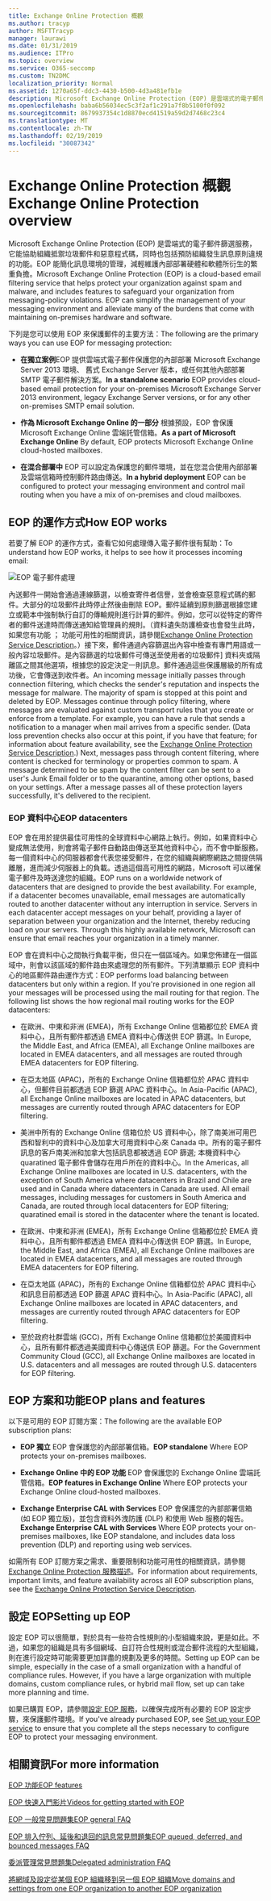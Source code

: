```yaml
---
title: Exchange Online Protection 概觀
ms.author: tracyp
author: MSFTTracyp
manager: laurawi
ms.date: 01/31/2019
ms.audience: ITPro
ms.topic: overview
ms.service: O365-seccomp
ms.custom: TN2DMC
localization_priority: Normal
ms.assetid: 1270a65f-ddc3-4430-b500-4d3a481efb1e
description: Microsoft Exchange Online Protection (EOP) 是雲端式的電子郵件篩選服務，它能協助組織抵禦垃圾郵件和惡意軟體，同時也包括預防組織發生訊息原則違規的功能。
ms.openlocfilehash: baba6b56034ec5c3f2af1c291a7f8b5100f0f092
ms.sourcegitcommit: 8679937354c1d8870ecd41519a59d2d7468c23c4
ms.translationtype: MT
ms.contentlocale: zh-TW
ms.lasthandoff: 02/19/2019
ms.locfileid: "30087342"
---
```

# <a name="exchange-online-protection-overview"></a><span data-ttu-id="a0190-103">Exchange Online Protection 概觀</span><span class="sxs-lookup"><span data-stu-id="a0190-103">Exchange Online Protection overview</span></span>

<span data-ttu-id="a0190-p101">Microsoft Exchange Online Protection (EOP) 是雲端式的電子郵件篩選服務，它能協助組織抵禦垃圾郵件和惡意程式碼，同時也包括預防組織發生訊息原則違規的功能。EOP 能簡化訊息環境的管理，減輕維護內部部署硬體和軟體所衍生的繁重負擔。</span><span class="sxs-lookup"><span data-stu-id="a0190-p101">Microsoft Exchange Online Protection (EOP) is a cloud-based email filtering service that helps protect your organization against spam and malware, and includes features to safeguard your organization from messaging-policy violations. EOP can simplify the management of your messaging environment and alleviate many of the burdens that come with maintaining on-premises hardware and software.</span></span>
  
<span data-ttu-id="a0190-106">下列是您可以使用 EOP 來保護郵件的主要方法：</span><span class="sxs-lookup"><span data-stu-id="a0190-106">The following are the primary ways you can use EOP for messaging protection:</span></span>
  
- <span data-ttu-id="a0190-107">**在獨立案例**EOP 提供雲端式電子郵件保護您的內部部署 Microsoft Exchange Server 2013 環境、 舊式 Exchange Server 版本，或任何其他內部部署 SMTP 電子郵件解決方案。</span><span class="sxs-lookup"><span data-stu-id="a0190-107">**In a standalone scenario** EOP provides cloud-based email protection for your on-premises Microsoft Exchange Server 2013 environment, legacy Exchange Server versions, or for any other on-premises SMTP email solution.</span></span> 
    
- <span data-ttu-id="a0190-108">**作為 Microsoft Exchange Online 的一部分** 根據預設，EOP 會保護 Microsoft Exchange Online 雲端託管信箱。</span><span class="sxs-lookup"><span data-stu-id="a0190-108">**As a part of Microsoft Exchange Online** By default, EOP protects Microsoft Exchange Online cloud-hosted mailboxes.</span></span> 
    
- <span data-ttu-id="a0190-109">**在混合部署中** EOP 可以設定為保護您的郵件環境，並在您混合使用內部部署及雲端信箱時控制郵件路由傳送。</span><span class="sxs-lookup"><span data-stu-id="a0190-109">**In a hybrid deployment** EOP can be configured to protect your messaging environment and control mail routing when you have a mix of on-premises and cloud mailboxes.</span></span> 
    
## <a name="how-eop-works"></a><span data-ttu-id="a0190-110">EOP 的運作方式</span><span class="sxs-lookup"><span data-stu-id="a0190-110">How EOP works</span></span>

<span data-ttu-id="a0190-111">若要了解 EOP 的運作方式，查看它如何處理傳入電子郵件很有幫助：</span><span class="sxs-lookup"><span data-stu-id="a0190-111">To understand how EOP works, it helps to see how it processes incoming email:</span></span>
  
![EOP 電子郵件處理](../media/EOP-email-processing.png)
  
<span data-ttu-id="a0190-p102">內送郵件一開始會通過連線篩選，以檢查寄件者信譽，並會檢查惡意程式碼的郵件。大部分的垃圾郵件此時停止然後由刪除 EOP。郵件延續到原則篩選根據您建立或範本中強制執行自訂的傳輸規則進行計算的郵件。例如，您可以從特定的寄件者的郵件送達時而傳送通知給管理員的規則。（資料遺失防護檢查也會發生此時，如果您有功能 ； 功能可用性的相關資訊，請參閱[Exchange Online Protection Service Description](https://go.microsoft.com/fwlink/p/?LinkId=320619)。）接下來，郵件通過內容篩選出內容中檢查有專門用語或一般內容垃圾郵件。是內容篩選的垃圾郵件可傳送至使用者的垃圾郵件] 資料夾或隔離區之間其他選項，根據您的設定決定一則訊息。郵件通過這些保護層級的所有成功後，它會傳送到收件者。</span><span class="sxs-lookup"><span data-stu-id="a0190-p102">An incoming message initially passes through connection filtering, which checks the sender's reputation and inspects the message for malware. The majority of spam is stopped at this point and deleted by EOP. Messages continue through policy filtering, where messages are evaluated against custom transport rules that you create or enforce from a template. For example, you can have a rule that sends a notification to a manager when mail arrives from a specific sender. (Data loss prevention checks also occur at this point, if you have that feature; for information about feature availability, see the [Exchange Online Protection Service Description](https://go.microsoft.com/fwlink/p/?LinkId=320619).) Next, messages pass through content filtering, where content is checked for terminology or properties common to spam. A message determined to be spam by the content filter can be sent to a user's Junk Email folder or to the quarantine, among other options, based on your settings. After a message passes all of these protection layers successfully, it's delivered to the recipient.</span></span>
  
### <a name="eop-datacenters"></a><span data-ttu-id="a0190-120">EOP 資料中心</span><span class="sxs-lookup"><span data-stu-id="a0190-120">EOP datacenters</span></span>

<span data-ttu-id="a0190-p103">EOP 會在用於提供最佳可用性的全球資料中心網路上執行。例如，如果資料中心變成無法使用，則會將電子郵件自動路由傳送至其他資料中心，而不會中斷服務。每一個資料中心的伺服器都會代表您接受郵件，在您的組織與網際網路之間提供隔離層，進而減少伺服器上的負載。透過這個高可用性的網路，Microsoft 可以確保電子郵件及時送達您的組織。</span><span class="sxs-lookup"><span data-stu-id="a0190-p103">EOP runs on a worldwide network of datacenters that are designed to provide the best availability. For example, if a datacenter becomes unavailable, email messages are automatically routed to another datacenter without any interruption in service. Servers in each datacenter accept messages on your behalf, providing a layer of separation between your organization and the Internet, thereby reducing load on your servers. Through this highly available network, Microsoft can ensure that email reaches your organization in a timely manner.</span></span> 
  
<span data-ttu-id="a0190-p104">EOP 會在資料中心之間執行負載平衡，但只在一個區域內。如果您佈建在一個區域中，則會以該區域的郵件路由來處理您的所有郵件。下列清單顯示 EOP 資料中心的地區郵件路由運作方式：</span><span class="sxs-lookup"><span data-stu-id="a0190-p104">EOP performs load balancing between datacenters but only within a region. If you're provisioned in one region all your messages will be processed using the mail routing for that region. The following list shows the how regional mail routing works for the EOP datacenters:</span></span>
  
    
- <span data-ttu-id="a0190-128">在歐洲、中東和非洲 (EMEA)，所有 Exchange Online 信箱都位於 EMEA 資料中心，且所有郵件都透過 EMEA 資料中心傳送供 EOP 篩選。</span><span class="sxs-lookup"><span data-stu-id="a0190-128">In Europe, the Middle East, and Africa (EMEA), all Exchange Online mailboxes are located in EMEA datacenters, and all messages are routed through EMEA datacenters for EOP filtering.</span></span>
    
- <span data-ttu-id="a0190-129">在亞太地區 (APAC)，所有的 Exchange Online 信箱都位於 APAC 資料中心，但郵件目前都透過 EOP 篩選 APAC 資料中心。</span><span class="sxs-lookup"><span data-stu-id="a0190-129">In Asia-Pacific (APAC), all Exchange Online mailboxes are located in APAC datacenters, but messages are currently routed through APAC datacenters for EOP filtering.</span></span>

- <span data-ttu-id="a0190-p105">美洲中所有的 Exchange Online 信箱位於 US 資料中心，除了南美洲可用巴西和智利中的資料中心及加拿大可用資料中心來 Canada 中。所有的電子郵件訊息的客戶南美洲和加拿大包括訊息都被透過 EOP 篩選; 本機資料中心quaratined 電子郵件會儲存在用戶所在的資料中心。</span><span class="sxs-lookup"><span data-stu-id="a0190-p105">In the Americas, all Exchange Online mailboxes are located in U.S. datacenters, with the exception of South America where datacenters in Brazil and Chile are used and in Canada where datacenters in Canada are used. All email messages, including messages for customers in South America and Canada, are routed through local datacenters for EOP filtering; quaratined email is stored in the datacenter where the tenant is located.</span></span>
    
- <span data-ttu-id="a0190-132">在歐洲、中東和非洲 (EMEA)，所有 Exchange Online 信箱都位於 EMEA 資料中心，且所有郵件都透過 EMEA 資料中心傳送供 EOP 篩選。</span><span class="sxs-lookup"><span data-stu-id="a0190-132">In Europe, the Middle East, and Africa (EMEA), all Exchange Online mailboxes are located in EMEA datacenters, and all messages are routed through EMEA datacenters for EOP filtering.</span></span>
    
- <span data-ttu-id="a0190-133">在亞太地區 (APAC)，所有的 Exchange Online 信箱都位於 APAC 資料中心和訊息目前都透過 EOP 篩選 APAC 資料中心。</span><span class="sxs-lookup"><span data-stu-id="a0190-133">In Asia-Pacific (APAC), all Exchange Online mailboxes are located in APAC datacenters, and messages are currently routed through APAC datacenters for EOP filtering.</span></span>
    
- <span data-ttu-id="a0190-134">至於政府社群雲端 (GCC)，所有 Exchange Online 信箱都位於美國資料中心，且所有郵件都透過美國資料中心傳送供 EOP 篩選。</span><span class="sxs-lookup"><span data-stu-id="a0190-134">For the Government Community Cloud (GCC), all Exchange Online mailboxes are located in U.S. datacenters and all messages are routed through U.S. datacenters for EOP filtering.</span></span>
    
## <a name="eop-plans-and-features"></a><span data-ttu-id="a0190-135">EOP 方案和功能</span><span class="sxs-lookup"><span data-stu-id="a0190-135">EOP plans and features</span></span>

<span data-ttu-id="a0190-136">以下是可用的 EOP 訂閱方案：</span><span class="sxs-lookup"><span data-stu-id="a0190-136">The following are the available EOP subscription plans:</span></span>
  
- <span data-ttu-id="a0190-137">**EOP 獨立** EOP 會保護您的內部部署信箱。</span><span class="sxs-lookup"><span data-stu-id="a0190-137">**EOP standalone** Where EOP protects your on-premises mailboxes.</span></span> 
    
- <span data-ttu-id="a0190-138">**Exchange Online 中的 EOP 功能** EOP 會保護您的 Exchange Online 雲端託管信箱。</span><span class="sxs-lookup"><span data-stu-id="a0190-138">**EOP features in Exchange Online** Where EOP protects your Exchange Online cloud-hosted mailboxes.</span></span> 
    
- <span data-ttu-id="a0190-139">**Exchange Enterprise CAL with Services** EOP 會保護您的內部部署信箱 (如 EOP 獨立版)，並包含資料外洩防護 (DLP) 和使用 Web 服務的報告。</span><span class="sxs-lookup"><span data-stu-id="a0190-139">**Exchange Enterprise CAL with Services** Where EOP protects your on-premises mailboxes, like EOP standalone, and includes data loss prevention (DLP) and reporting using web services.</span></span> 
    
<span data-ttu-id="a0190-140">如需所有 EOP 訂閱方案之需求、重要限制和功能可用性的相關資訊，請參閱 [Exchange Online Protection 服務描述](https://go.microsoft.com/fwlink/p/?LinkId=320619)。</span><span class="sxs-lookup"><span data-stu-id="a0190-140">For information about requirements, important limits, and feature availability across all EOP subscription plans, see the [Exchange Online Protection Service Description](https://go.microsoft.com/fwlink/p/?LinkId=320619).</span></span>
  
## <a name="setting-up-eop"></a><span data-ttu-id="a0190-141">設定 EOP</span><span class="sxs-lookup"><span data-stu-id="a0190-141">Setting up EOP</span></span>

<span data-ttu-id="a0190-p106">設定 EOP 可以很簡單，對於具有一些符合性規則的小型組織來說，更是如此。不過，如果您的組織是具有多個網域、自訂符合性規則或混合郵件流程的大型組織，則在進行設定時可能需要更加詳盡的規劃及更多的時間。</span><span class="sxs-lookup"><span data-stu-id="a0190-p106">Setting up EOP can be simple, especially in the case of a small organization with a handful of compliance rules. However, if you have a large organization with multiple domains, custom compliance rules, or hybrid mail flow, set up can take more planning and time.</span></span>
  
<span data-ttu-id="a0190-144">如果已購買 EOP，請參閱[設定 EOP 服務](set-up-your-eop-service.md)，以確保完成所有必要的 EOP 設定步驟，來保護郵件環境。</span><span class="sxs-lookup"><span data-stu-id="a0190-144">If you've already purchased EOP, see [Set up your EOP service](set-up-your-eop-service.md) to ensure that you complete all the steps necessary to configure EOP to protect your messaging environment.</span></span> 
  
## <a name="for-more-information"></a><span data-ttu-id="a0190-145">相關資訊</span><span class="sxs-lookup"><span data-stu-id="a0190-145">For more information</span></span>

[<span data-ttu-id="a0190-146">EOP 功能</span><span class="sxs-lookup"><span data-stu-id="a0190-146">EOP features</span></span>](eop-features.md)
  
[<span data-ttu-id="a0190-147">EOP 快速入門影片</span><span class="sxs-lookup"><span data-stu-id="a0190-147">Videos for getting started with EOP</span></span>](videos-for-getting-started-with-eop.md)
  
[<span data-ttu-id="a0190-148">EOP 一般常見問題集</span><span class="sxs-lookup"><span data-stu-id="a0190-148">EOP general FAQ</span></span>](eop-general-faq.md)
  
[<span data-ttu-id="a0190-149">EOP 排入佇列、延後和退回的訊息常見問題集</span><span class="sxs-lookup"><span data-stu-id="a0190-149">EOP queued, deferred, and bounced messages FAQ</span></span>](eop-queued-deferred-and-bounced-messages-faq.md)
  
[<span data-ttu-id="a0190-150">委派管理常見問題集</span><span class="sxs-lookup"><span data-stu-id="a0190-150">Delegated administration FAQ</span></span>](delegated-administration-faq.md)
  
[<span data-ttu-id="a0190-151">將網域及設定從某個 EOP 組織移到另一個 EOP 組織</span><span class="sxs-lookup"><span data-stu-id="a0190-151">Move domains and settings from one EOP organization to another EOP organization</span></span>](move-domains-and-settings-from-one-eop-organization-to-another-eop-organization.md)
  

